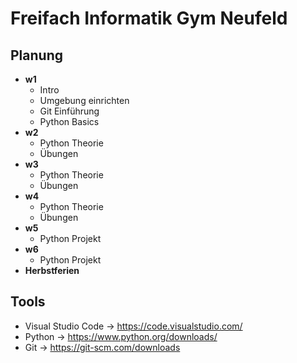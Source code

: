 # Freifach Informatik Gym Neufeld

## Planung

* **w1**
    * Intro
    * Umgebung einrichten
    * Git Einführung
    * Python Basics
* **w2**
    * Python Theorie
    * Übungen
* **w3**
    * Python Theorie
    * Übungen
* **w4**
    * Python Theorie
    * Übungen
* **w5**
    * Python Projekt
* **w6**
    * Python Projekt
* **Herbstferien**

## Tools

* Visual Studio Code -> https://code.visualstudio.com/
* Python -> https://www.python.org/downloads/
* Git -> https://git-scm.com/downloads
